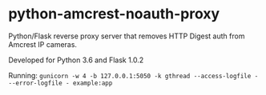 # python-amcrest-noauth-proxy

Python/Flask reverse proxy server that removes HTTP Digest auth from Amcrest IP cameras.

Developed for Python 3.6 and Flask 1.0.2

Running: ``gunicorn -w 4 -b 127.0.0.1:5050 -k gthread --access-logfile - --error-logfile - example:app``
